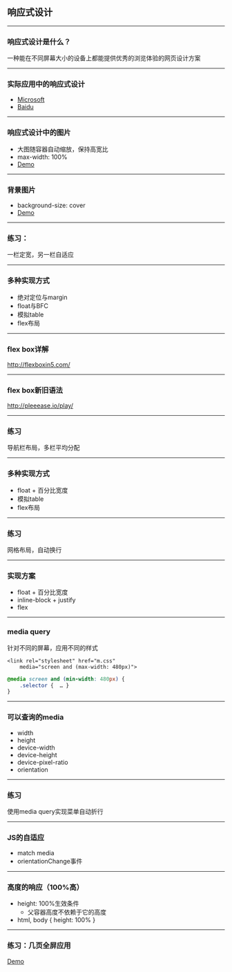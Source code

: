 ## 响应式设计

---

### 响应式设计是什么？

一种能在不同屏幕大小的设备上都能提供优秀的浏览体验的网页设计方案

---

### 实际应用中的响应式设计

* [Microsoft](http://www.microsoft.com/)
* [Baidu](https://www.baidu.com/)

---

### 响应式设计中的图片

* 大图随容器自动缩放，保持高宽比
* max-width: 100%
* [Demo](http://output.jsbin.com/hifubu)

---

### 背景图片

* background-size: cover
* [Demo](http://www.h5shuo.com/pc)

---

### 练习：

一栏定宽，另一栏自适应

---

### 多种实现方式

* 绝对定位与margin
* float与BFC
* 模拟table
* flex布局

---

### flex box详解

http://flexboxin5.com/

---

### flex box新旧语法

http://pleeease.io/play/

---

### 练习

导航栏布局，多栏平均分配

---

### 多种实现方式

* float + 百分比宽度
* 模拟table
* flex布局

---

### 练习

网格布局，自动换行

---

### 实现方案

* float + 百分比宽度
* inline-block + justify
* flex

---

### media query

针对不同的屏幕，应用不同的样式

```markup
<link rel="stylesheet" href="m.css" 
	media="screen and (max-width: 480px)">
```

```css
@media screen and (min-width: 480px) {
	.selector {  … }
}
```

---

### 可以查询的media

* width
* height
* device-width
* device-height
* device-pixel-ratio
* orientation

---

### 练习

使用media query实现菜单自动折行

---

### JS的自适应

* match media
* orientationChange事件

---

### 高度的响应（100%高）

* height: 100%生效条件
	* 父容器高度不依赖于它的高度
* html, body { height: 100% }

---

### 练习：几页全屏应用

[Demo](http://output.jsbin.com/dabuya)


